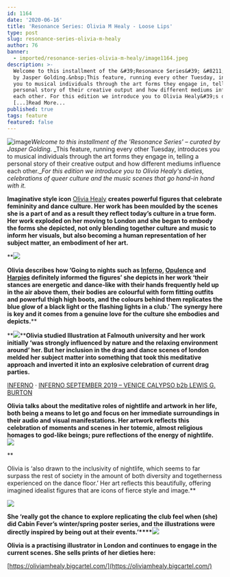 ```yaml
---
id: 1164
date: '2020-06-16'
title: 'Resonance Series: Olivia M Healy - Loose Lips'
type: post
slug: resonance-series-olivia-m-healy
author: 76
banner:
  - imported/resonance-series-olivia-m-healy/image1164.jpeg
description: >-
  Welcome to this installment of the &#39;Resonance Series&#39; &#8211; curated
  by Jasper Golding.&nbsp;This feature, running every other Tuesday, introduces
  you to musical individuals through the art forms they engage in, telling a
  personal story of their creative output and how different mediums influence
  each other. For this edition we introduce you to Olivia Healy&#39;s dieties,
  [...]Read More...
published: true
tags: feature
featured: false
---
```

![image](../imported/resonance-series-olivia-m-healy/image1164.jpeg)_Welcome to this installment of the 'Resonance Series' – curated by Jasper Golding._ _This feature, running every other Tuesday, introduces you to musical individuals through the art forms they engage in, telling a personal story of their creative output and how different mediums influence each other.__For this edition we introduce you to Olivia Healy's dieties, celebrations of queer culture and the music scenes that go hand-in hand with it._ 

**Imaginative style icon** [Olivia Healy](https://oliviamhealy.com/) **creates powerful figures that celebrate femininity and dance culture. Her work has been moulded by the scenes she is a part of and as a result they reflect today’s culture in a true form. Her work exploded on her moving to London and she began to embody the forms she depicted, not only blending together culture and music to inform her visuals, but also becoming a human representation of her subject matter, an embodiment of her art.**

**![](https://lh6.googleusercontent.com/ZwCdXoq-hUD-epHNQIbJ4I6pxyKO-u91eNyaVULqptJuqo-Pu0cQJr2jQTc54veiV767hXz9XLnEufXB4ItwkepM20_7ALS1Ic1ti92gThJ2RTFh2Q-G75p0V3eR4szflpJzITUw)

**Olivia describes how ‘Going to nights such as [](http://www.inferno.london/?fbclid=IwAR3vbbRwKRwDA60FgwagzJJLAKeXU9-9gKIushWdIkkMXdky57dZ7ggVtxk)[Inferno](http://www.inferno.london/?fbclid=IwAR3vbbRwKRwDA60FgwagzJJLAKeXU9-9gKIushWdIkkMXdky57dZ7ggVtxk), [](https://www.residentadvisor.net/promoter.aspx?id=74862)[Opulence](https://www.residentadvisor.net/promoter.aspx?id=74862) and [](https://theface.com/culture/harpies-nightlife-strip-club-metropolis-east-london)[Harpies](https://theface.com/culture/harpies-nightlife-strip-club-metropolis-east-london) definitely informed the figures’ she depicts in her work ‘their stances are energetic and dance-like with their hands frequently held up in the air above them, their bodies are colourful with form fitting outfits and powerful thigh high boots, and the colours behind them replicates the blue glow of a black light or the flashing lights in a club.’ The synergy here is key and it comes from a genuine love for the culture she embodies and depicts.**** 

**![](https://lh5.googleusercontent.com/6oCzxN_sM2MK6EkMkuDwQ6Z8zpNDSc_fklFwrDqEhgFKGH07eZ6wTGUkVSBjenIMbxd_-xI1_9-Z9TvsJHIg9TIJPzHXbccpqqzqV9Zu9AkBRlWjJRK9u497Lg_M6-Xx5pOM4Rwi)****Olivia studied Illustration at Falmouth university and her work initially ‘was strongly influenced by nature and the relaxing environment around’ her. But her inclusion in the drag and dance scenes of london melded her subject matter into something that took this meditative approach and inverted it into an explosive celebration of current drag parties.** 

[INFERNO](https://soundcloud.com/inferno_london "INFERNO") · [INFERNO SEPTEMBER 2019 – VENICE CALYPSO b2b LEWIS G. BURTON](https://soundcloud.com/inferno_london/inferno-september-2019-venice-calypso-b2b-lewis-g-burton "INFERNO SEPTEMBER 2019 - VENICE CALYPSO b2b LEWIS G. BURTON")

**Olivia talks about the meditative roles of nightlife and artwork in her life, both being a means to let go and focus on her immediate surroundings in their audio and visual manifestations. Her artwork reflects this celebration of moments and scenes in her totemic, almost religious homages to god-like beings; pure reflections of the energy of nightlife.**  
**![](/wp-content/uploads/live/img/wysiwyg/5ee78a879b9d3.jpg)**

**

Olivia is ‘also drawn to the inclusivity of nightlife, which seems to far surpass the rest of society in the amount of both diversity and togetherness experienced on the dance floor.’ Her art reflects this beautifully, offering imagined idealist figures that are icons of fierce style and image.**

**![](https://lh6.googleusercontent.com/3VWGjf1dvqi9i-mVJbHQIWbMHrBK8ESdwPHhAZEupdDvOjBJrBr76bkC1pbRf-k8l8N49VdNq3JKQ8YCeITeHhRZb_hgRMnUGbLKcAF5CH-B2zrYiYhNcMPi2Qx5YpyZmJEyqDIQ)**

**She ‘really got the chance to explore replicating the club feel when (she) did Cabin Fever’s winter/spring poster series, and the illustrations were directly inspired by being out at their events.’****![](https://lh3.googleusercontent.com/6DI2QtohfpG3fHAmFF2tr7qVpxCUs89X9AexX0WexprNXgHGXUzB_8sNzkc2DQIAJ8ANul779wmRzNEdkSCC7k2__Twdwf1DOKxHpUoACVaFJRrY7E-CkB5RKUj0CgGy-8zJGuYV)**

**Olivia is a practising illustrator in London and continues to engage in the current scenes. She sells prints of her dieties here:**

[](https://oliviamhealy.bigcartel.com/)[https://oliviamhealy.bigcartel.com/](https://oliviamhealy.bigcartel.com/)